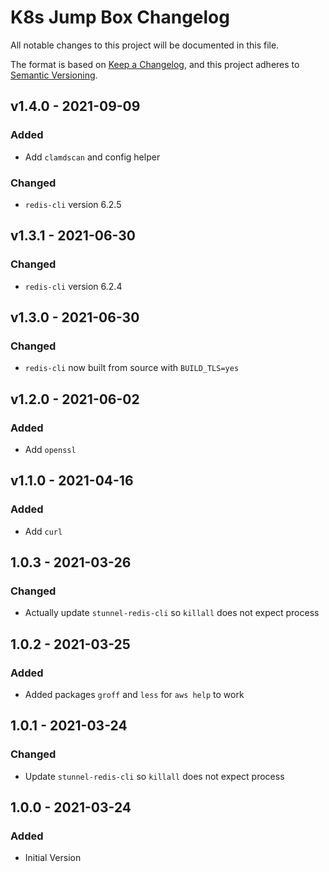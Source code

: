 # K8s Jump Box Changelog

All notable changes to this project will be documented in this file.

The format is based on [Keep a Changelog](https://keepachangelog.com/en/1.0.0/),
and this project adheres to [Semantic Versioning](https://semver.org/spec/v2.0.0.html).

<!-- ## [UNRELEASED]
### Added
### Changed
### Deprecated
### Removed -->

## v1.4.0 - 2021-09-09

### Added

- Add `clamdscan` and config helper

### Changed

- `redis-cli` version 6.2.5

## v1.3.1 - 2021-06-30

### Changed

- `redis-cli` version 6.2.4

## v1.3.0 - 2021-06-30

### Changed

- `redis-cli` now built from source with `BUILD_TLS=yes`

## v1.2.0 - 2021-06-02

### Added

- Add `openssl`

## v1.1.0 - 2021-04-16

### Added

- Add `curl`

## 1.0.3 - 2021-03-26

### Changed

- Actually update `stunnel-redis-cli` so `killall` does not expect process

## 1.0.2 - 2021-03-25

### Added

- Added packages `groff` and `less` for `aws help` to work

## 1.0.1 - 2021-03-24

### Changed

- Update `stunnel-redis-cli` so `killall` does not expect process

## 1.0.0 - 2021-03-24

### Added

- Initial Version
